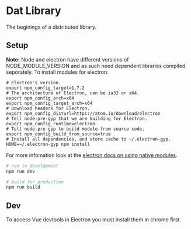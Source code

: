 # Dat Library

The beginings of a distributed library.

## Setup

**Note:** Node and electron have different versions of NODE_MODULE_VERSION and as such need dependent libraries compiled seporately.
To install modules for electron:
```
# Electron's version.
export npm_config_target=1.7.2
# The architecture of Electron, can be ia32 or x64.
export npm_config_arch=x64
export npm_config_target_arch=x64
# Download headers for Electron.
export npm_config_disturl=https://atom.io/download/electron
# Tell node-pre-gyp that we are building for Electron.
export npm_config_runtime=electron
# Tell node-pre-gyp to build module from source code.
export npm_config_build_from_source=true
# Install all dependencies, and store cache to ~/.electron-gyp.
HOME=~/.electron-gyp npm install
```
For more infomation look at the [electron docs on using native modules](https://electron.atom.io/docs/tutorial/using-native-node-modules/).

```bash
# run in development
npm run dev

# build for production
npm run build
```

## Dev

To access Vue devtools in Electron you must install them in chrome first.

